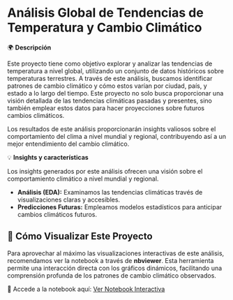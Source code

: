# Análisis Global de Tendencias de Temperatura y Cambio Climático

🌍 **Descripción**   

Este proyecto tiene como objetivo explorar y analizar las tendencias de temperatura a nivel global, utilizando un conjunto de datos históricos sobre temperaturas terrestres. A través de este análisis, buscamos identificar patrones de cambio climático y cómo estos varían por ciudad, país, y estado a lo largo del tiempo. Este proyecto no solo busca proporcionar una visión detallada de las tendencias climáticas pasadas y presentes, sino también emplear estos datos para hacer proyecciones sobre futuros cambios climáticos.       

Los resultados de este análisis proporcionarán insights valiosos sobre el comportamiento del clima a nivel mundial y regional, contribuyendo así a un mejor entendimiento del cambio climático. 

💡 **Insights y características**   

Los insights generados por este análisis ofrecen una visión  sobre el comportamiento climático a nivel mundial y regional. 

- **Análisis (EDA):** Examinamos las tendencias climáticas  través de visualizaciones claras y accesibles.
- **Predicciones Futuras:** Empleamos modelos estadísticos para anticipar cambios climáticos futuros.

## 🚀 Cómo Visualizar Este Proyecto

Para aprovechar al máximo las visualizaciones interactivas de este análisis, recomendamos ver la notebook a través de **nbviewer**. Esta herramienta permite una interacción directa con los gráficos dinámicos, facilitando una comprensión profunda de los patrones de cambio climático observados.

🔗 Accede a la notebook aquí: [Ver Notebook Interactiva](https://nbviewer.org/github/osiriscs/Climate_change/blob/main/climate_change_project.ipynb)
